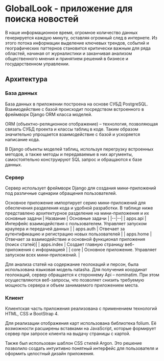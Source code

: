 # GlobalLook - приложение для поиска новостей

В наше информационное время, огромное количество данных генерируется каждую минуту, оставляя огромный след в интернете. Из этого потока информации выделение ключевых трендов, событий и географических паттернов становится критически важным для ряда областей, начиная от журналистики и заканчивая анализом общественного мнения и принятием решений в бизнесе и государственном управлении.


## Архитектура


### База данных

База данных в приложении построена на основе СУБД PostgreSQL. Взаимодействие с базой происходит посредством встроенного в фреймворк Django  ORM  класса моделей.

ORM (объектно-реляционное отображение) – технология, позволяющая связать СУБД проекта и классы таблиц в коде. Таким образом значительно упрощается взаимодействие с базой и ускоряется написание кода.

В Django  объекты моделей таблиц, используя перегрузку встроенных методов, а также методы и передаваемые в них аргументы, самостоятельно конструируют SQL  запрос и обращаются к базе данных.

### Сервер

Сервер использует фреймворк Django  для создания мини-приложений под различные сценарии обращения пользователей.

Основное приложение импортирует серию мини-приложений для обеспечения разделения кода и удобной разработки. В таблице ниже представлено архитектурное разделение на мини-приложения и их основные задачи
| Название | Основные задачи |
|--|--|
| apps.api | Интерфейс взаимодействия с пользователем. Управляет запуском краулера и передачей данных |
| apps.auth | Отвечает за аутентификацию и регистрацию новых пользователей |
| apps.home | Отвечает за взаимодействие и основной функционал приложения (поиск статей)|
| apps.index | Создает главную страницу веб-приложения с информацией |
| core | Основное приложение. Управляет запуском всех мини-приложений. |


Для анализа статей на содержание геолокаций и персон, была использована языковая модель natasha. Для получения координат геолокаций, сервер обращается к стороннему Api  – nominatim. При этом осуществляются веб-запросы, что позволяет снизить требуемую мощность сервера и объем занимаемого приложением места.

### Клиент

Клиентская часть приложения реализована с применением технологий HTML, CSS  и BootStrap 4.

Для реализации отображения карт использована библиотека folium. Её возможности расширены вставками на JavaScript, которые формирует сервер при запросе клиента на выдачу страницы с картой.

Также был использован шаблон CSS  стилей Argon. Это решение позволило создать интуитивно понятный интерфейс для пользователя и оформить целостный дизайн приложения.
